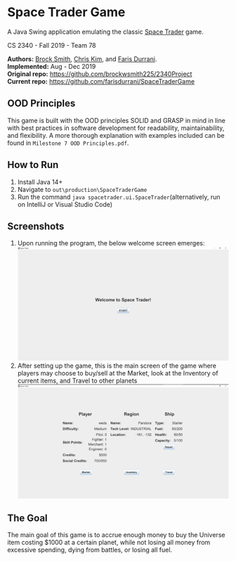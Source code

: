 # Space Trader Game
A Java Swing application emulating the classic 
[Space Trader](https://www.spronck.net/spacetrader/STFrames.html) game.

CS 2340 - Fall 2019 - Team 78

**Authors:** [Brock Smith](https://github.com/brockwsmith225), 
[Chris Kim](https://github.com/ChrisGoKim), 
and [Faris Durrani](https://github.com/farisdurrani). <br/>
**Implemented:** Aug - Dec 2019 <br/>
**Original repo:** https://github.com/brockwsmith225/2340Project <br/>
**Current repo:** https://github.com/farisdurrani/SpaceTraderGame

## OOD Principles
This game is built with the OOD principles SOLID and GRASP in mind in line 
with best practices in software development for readability, maintainability, 
and flexibility. A more thorough explanation with examples included can be 
found in `Milestone 7 OOD Principles.pdf`.

## How to Run

1. Install Java 14+
2. Navigate to `out\production\SpaceTraderGame`
3. Run the command `java spacetrader.ui.SpaceTrader`(alternatively, run on 
   IntelliJ or Visual Studio Code)

## Screenshots
1. Upon running the program, the below welcome screen emerges:![](readme_assets/welcome.png)
2. After setting up the game, this is the main screen of the game where 
   players may choose to buy/sell at the Market, look at the Inventory of 
   current items, and Travel to other planets ![](readme_assets/main_screen.png)

## The Goal
The main goal of this game is to accrue enough money to buy the Universe 
item costing $1000 at a certain planet, while not losing all money from 
excessive spending, dying from battles, or losing all fuel.